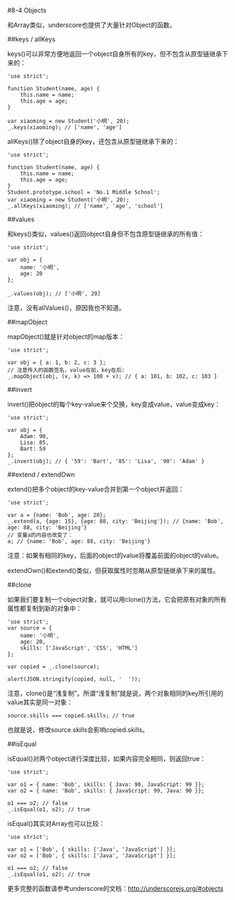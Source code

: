 #8-4 Objects


和Array类似，underscore也提供了大量针对Object的函数。

##keys / allKeys

keys()可以非常方便地返回一个object自身所有的key，但不包含从原型链继承下来的：

	'use strict';
	
	function Student(name, age) {
	    this.name = name;
	    this.age = age;
	}
	
	var xiaoming = new Student('小明', 20);
	_.keys(xiaoming); // ['name', 'age']
allKeys()除了object自身的key，还包含从原型链继承下来的：

	'use strict';
	
	function Student(name, age) {
	    this.name = name;
	    this.age = age;
	}
	Student.prototype.school = 'No.1 Middle School';
	var xiaoming = new Student('小明', 20);
	_.allKeys(xiaoming); // ['name', 'age', 'school']
##values

和keys()类似，values()返回object自身但不包含原型链继承的所有值：

	'use strict';
	
	var obj = {
	    name: '小明',
	    age: 20
	};
	
	_.values(obj); // ['小明', 20]
注意，没有allValues()，原因我也不知道。

##mapObject

mapObject()就是针对object的map版本：

	'use strict';
	
	var obj = { a: 1, b: 2, c: 3 };
	// 注意传入的函数签名，value在前，key在后:
	_.mapObject(obj, (v, k) => 100 + v); // { a: 101, b: 102, c: 103 }
##invert

invert()把object的每个key-value来个交换，key变成value，value变成key：

	'use strict';
	
	var obj = {
	    Adam: 90,
	    Lisa: 85,
	    Bart: 59
	};
	_.invert(obj); // { '59': 'Bart', '85': 'Lisa', '90': 'Adam' }

##extend / extendOwn

extend()把多个object的key-value合并到第一个object并返回：

	'use strict';
	
	var a = {name: 'Bob', age: 20};
	_.extend(a, {age: 15}, {age: 88, city: 'Beijing'}); // {name: 'Bob', age: 88, city: 'Beijing'}
	// 变量a的内容也改变了：
	a; // {name: 'Bob', age: 88, city: 'Beijing'}
注意：如果有相同的key，后面的object的value将覆盖前面的object的value。

extendOwn()和extend()类似，但获取属性时忽略从原型链继承下来的属性。

##clone

如果我们要复制一个object对象，就可以用clone()方法，它会把原有对象的所有属性都复制到新的对象中：

	'use strict';
	var source = {
	    name: '小明',
	    age: 20,
	    skills: ['JavaScript', 'CSS', 'HTML']
	};
	
	var copied = _.clone(source);
	
	alert(JSON.stringify(copied, null, '  '));
 

注意，clone()是“浅复制”。所谓“浅复制”就是说，两个对象相同的key所引用的value其实是同一对象：

	source.skills === copied.skills; // true
也就是说，修改source.skills会影响copied.skills。

##isEqual

isEqual()对两个object进行深度比较，如果内容完全相同，则返回true：

	'use strict';
	
	var o1 = { name: 'Bob', skills: { Java: 90, JavaScript: 99 }};
	var o2 = { name: 'Bob', skills: { JavaScript: 99, Java: 90 }};
	
	o1 === o2; // false
	_.isEqual(o1, o2); // true
isEqual()其实对Array也可以比较：

	'use strict';
	
	var o1 = ['Bob', { skills: ['Java', 'JavaScript'] }];
	var o2 = ['Bob', { skills: ['Java', 'JavaScript'] }];
	
	o1 === o2; // false
	_.isEqual(o1, o2); // true
更多完整的函数请参考underscore的文档：http://underscorejs.org/#objects